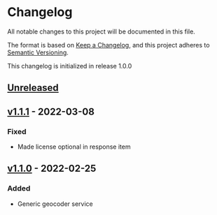 # Changelog

All notable changes to this project will be documented in this file.

The format is based on [Keep a Changelog](https://keepachangelog.com/en/1.0.0/),
and this project adheres to [Semantic Versioning](https://semver.org/spec/v2.0.0.html).

This changelog is initialized in release 1.0.0

## [Unreleased]

## [v1.1.1] - 2022-03-08

### Fixed
* Made license optional in response item

## [v1.1.0] - 2022-02-25

### Added
* Generic geocoder service

[Unreleased]: https://github.com/wimski/nominatim-geocoding-api-client/compare/v1.1.1...master
[v1.1.1]: https://github.com/wimski/nominatim-geocoding-api-client/compare/v1.1.0...v1.1.1
[v1.1.0]: https://github.com/wimski/nominatim-geocoding-api-client/compare/v1.0.0...v1.1.0
